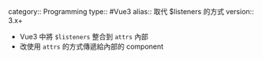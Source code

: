 category:: Programming
type:: #Vue3
alias:: 取代 $listeners 的方式
version:: 3.x+

- Vue3 中將 `$listeners` 整合到 `attrs` 內部
- 改使用 `attrs` 的方式傳遞給內部的 component